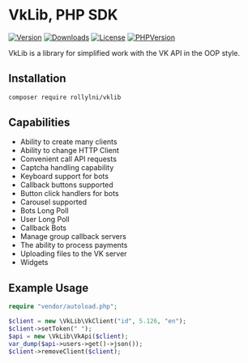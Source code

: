 # VkLib, PHP SDK

[![Version](https://img.shields.io/packagist/v/rollylni/vklib?style=plastic)](https://packagist.org/packages/rollylni/vklib)
[![Downloads](https://img.shields.io/packagist/dt/rollylni/vklib?style=plastic)](https://packagist.org/packages/rollylni/vklib)
[![License](https://img.shields.io/packagist/l/rollylni/vklib?style=plastic)](https://en.wikipedia.org/wiki/MIT_License)
[![PHPVersion](https://img.shields.io/packagist/php-v/rollylni/vklib?style=plastic)](https://www.php.net/manual/en/index.php)

VkLib is a library for simplified work with the VK API in the OOP style.

## Installation
```bash
composer require rollylni/vklib
```

## Capabilities
  * Ability to create many clients
  * Ability to change HTTP Client
  * Сonvenient call API requests
  * Captcha handling capability
  * Keyboard support for bots
  * Callback buttons supported
  * Button click handlers for bots
  * Carousel supported
  * Bots Long Poll
  * User Long Poll
  * Callback Bots
  * Manage group callback servers
  * The ability to process payments
  * Uploading files to the VK server
  * Widgets
  
## Example Usage
```php
require "vendor/autoload.php";

$client = new \VkLib\VkClient("id", 5.126, "en");
$client->setToken(" ");
$api = new \VkLib\VkApi($client);
var_dump($api->users->get()->json());
$client->removeClient($client);
```
